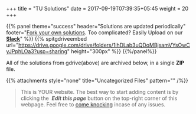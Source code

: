 +++
title = "TU Solutions"
date =  2017-09-19T07:39:35+05:45
weight = 20
+++

{{% panel theme="success" header="Solutions are updated periodically" footer="[Fork your own solutions](/8thSem/en/how-to-contribute). Too complicated? Easily Upload on our __[Slack](https://join.slack.com/t/csitauthority/shared_invite/enQtMjgwOTA1NjExMzQ1LTc2Yzg0ODkyNzcxYjkyNzczOTdiMDE1OTIxNzg4MjNkOWJlM2U2MDc3OTBiOGQ4YWE0YTNlNDFkYWE2NjNlOTk)__" %}} 
{{% spitgdriveembed url="https://drive.google.com/drive/folders/1ihDLab3uQDoMBjsamVYsOwCyJPphLOa3?usp=sharing" height="300px" %}}
{{%/panel%}}

All of the solutions from gdrive(above) are archived below, in a single __ZIP__ file.

{{% attachments style="none" title="Uncategorized Files" pattern="" /%}}

> This is YOUR website. The best way to start adding content is by clicking the <i class="fa fa-code-fork">&nbsp;__Edit this page__</i> button on the top-right corner of this webpage. Feel free to [come knocking](https://m.me/CSITauthority "We're responsive on messenger!") incase of any issues.
